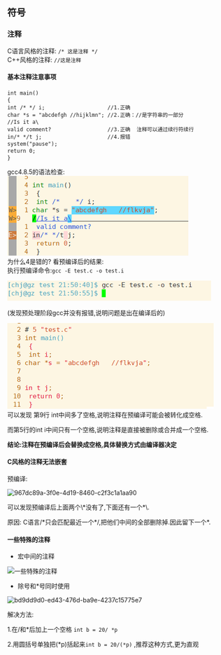 ## 符号

### 注释

C语言风格的注释: `/* 这是注释 */`  
C++风格的注释: `//这是注释`

#### 基本注释注意事项

```
int main()
{
int /* */ i;                    //1.正确
char *s = "abcdefgh //hijklmn"; //2.正确：//是字符串的一部分
//Is it a\
valid comment?                  //3.正确  注释可以通过续行符续行
in/* */t j;                     //4.报错
system("pause");
return 0;
}
```

gcc4.8.5的语法检查:  
![1正确的注释.png](img2/1正确的注释.png)  
为什么4是错的?  看预编译后的结果:  
执行预编译命令:`gcc -E test.c -o test.i`  

![1gcc编译.png](./img2/1gcc编译.png)

(发现预处理阶段gcc并没有报错,说明问题是出在编译后的)  

![1预编译后的注释](img2/1预编译后的注释.png)  
可以发现 第9行 int中间多了空格,说明注释在预编译可能会被转化成空格.

而第5行的int i中间只有一个空格,说明注释是直接被删除或合并成一个空格.

**结论:注释在预编译后会替换成空格,具体替换方式由编译器决定**



#### C风格的注释无法嵌套

预编译:

![967dc89a-3f0e-4d19-8460-c2f3c1a1aa90](file:///C:/Users/chj/Desktop/Repository/C_Code/test/test/img2/967dc89a-3f0e-4d19-8460-c2f3c1a1aa90.png)



可以发现预编译后上面两个\\*没有了,下面还有一个\*\\.

原因: C语言/\*只会匹配最近一个\*/,把他们中间的全部删除掉.因此留下一个\*.



#### 一些特殊的注释

- 宏中间的注释

![一些特殊的注释](file:///C:\Users\chj\Desktop\Repository\C_Code\test\test/img2/1一些特殊的注释.png)

- 除号和\*号同时使用

![bd9dd9d0-ed43-476d-ba9e-4237c15775e7](file:///C:/Users/chj/Desktop/Repository/C_Code/test/test/img2/bd9dd9d0-ed43-476d-ba9e-4237c15775e7.png)

解决方法:

1.在/和\*后加上一个空格  `int b = 20/ *p`

2.用圆括号单独把(*p)括起来`int b = 20/(*p)` ,推荐这种方式,更为直观


